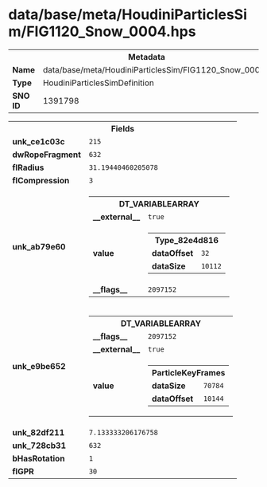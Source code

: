 <h1>data/base/meta/HoudiniParticlesSim/FIG1120_Snow_0004.hps</h1><table><tr><th colspan="100%">Metadata</th></tr><tr><td><b>Name</b></td><td>data/base/meta/HoudiniParticlesSim/FIG1120_Snow_0004.hps</td></tr><tr><td><b>Type</b></td><td>HoudiniParticlesSimDefinition</td></tr><tr><td><b>SNO ID</b></td><td>1391798</td></tr></table>

<table><tr><th colspan="100%">Fields</th></tr><tr><td><b>unk_ce1c03c</b></td><td><code>215</code></td></tr><tr><td><b>dwRopeFragment</b></td><td><code>632</code></td></tr><tr><td><b>flRadius</b></td><td><code>31.19440460205078</code></td></tr><tr><td><b>flCompression</b></td><td><code>3</code></td></tr><tr><td><b>unk_ab79e60</b></td><td><table><tr><th colspan="100%">DT_VARIABLEARRAY</th></tr><tr><td><b>__external__</b></td><td><code>true</code></td></tr><tr><td><b>value</b></td><td><table><tr><th colspan="100%">Type_82e4d816</th></tr><tr><td><b>dataOffset</b></td><td><code>32</code></td></tr><tr><td><b>dataSize</b></td><td><code>10112</code></td></tr></table>

</td></tr><tr><td><b>__flags__</b></td><td><code>2097152</code></td></tr></table>

</td></tr><tr><td><b>unk_e9be652</b></td><td><table><tr><th colspan="100%">DT_VARIABLEARRAY</th></tr><tr><td><b>__flags__</b></td><td><code>2097152</code></td></tr><tr><td><b>__external__</b></td><td><code>true</code></td></tr><tr><td><b>value</b></td><td><table><tr><th colspan="100%">ParticleKeyFrames</th></tr><tr><td><b>dataSize</b></td><td><code>70784</code></td></tr><tr><td><b>dataOffset</b></td><td><code>10144</code></td></tr></table>

</td></tr></table>

</td></tr><tr><td><b>unk_82df211</b></td><td><code>7.133333206176758</code></td></tr><tr><td><b>unk_728cb31</b></td><td><code>632</code></td></tr><tr><td><b>bHasRotation</b></td><td><code>1</code></td></tr><tr><td><b>flGPR</b></td><td><code>30</code></td></tr></table>


